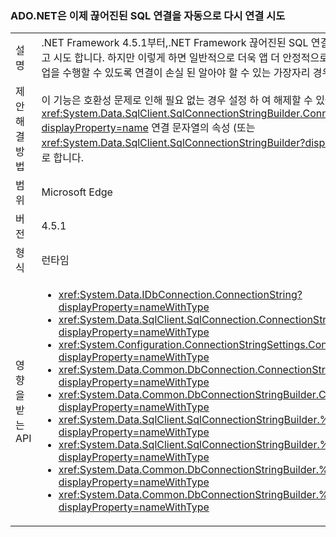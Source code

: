 ### <a name="adonet-now-attempts-to-automatically-reconnect-broken-sql-connections"></a>ADO.NET은 이제 끊어진된 SQL 연결을 자동으로 다시 연결 시도

|   |   |
|---|---|
|설명|.NET Framework 4.5.1부터,.NET Framework 끊어진된 SQL 연결을 자동으로 다시 연결 하려고 시도 합니다. 하지만 이렇게 하면 일반적으로 더욱 앱 더 안정적으로 앱이 다시 연결 시에 특정 작업을 수행할 수 있도록 연결이 손실 된 알아야 할 수 있는 가장자리 경우가 있습니다.|
|제안 해결 방법|이 기능은 호환성 문제로 인해 필요 없는 경우 설정 하 여 해제할 수 있습니다는 <xref:System.Data.SqlClient.SqlConnectionStringBuilder.ConnectRetryCount?displayProperty=name> 연결 문자열의 속성 (또는 <xref:System.Data.SqlClient.SqlConnectionStringBuilder?displayProperty=name>)을 0으로 합니다.|
|범위|Microsoft Edge|
|버전|4.5.1|
|형식|런타임|
|영향을 받는 API|<ul><li><xref:System.Data.IDbConnection.ConnectionString?displayProperty=nameWithType></li><li><xref:System.Data.SqlClient.SqlConnection.ConnectionString?displayProperty=nameWithType></li><li><xref:System.Configuration.ConnectionStringSettings.ConnectionString?displayProperty=nameWithType></li><li><xref:System.Data.Common.DbConnection.ConnectionString?displayProperty=nameWithType></li><li><xref:System.Data.Common.DbConnectionStringBuilder.ConnectionString?displayProperty=nameWithType></li><li><xref:System.Data.SqlClient.SqlConnectionStringBuilder.%23ctor?displayProperty=nameWithType></li><li><xref:System.Data.SqlClient.SqlConnectionStringBuilder.%23ctor(System.String)?displayProperty=nameWithType></li><li><xref:System.Data.Common.DbConnectionStringBuilder.%23ctor?displayProperty=nameWithType></li><li><xref:System.Data.Common.DbConnectionStringBuilder.%23ctor(System.Boolean)?displayProperty=nameWithType></li></ul>|

